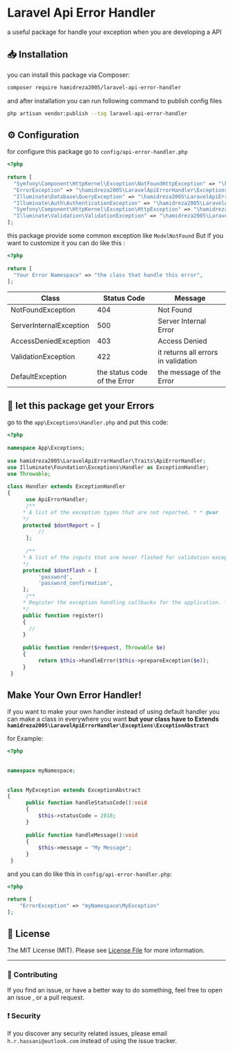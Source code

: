 # Laravel Api Error Handler
a useful package for handle your exception when you are developing a API
## :inbox_tray: Installation
you can install this package via Composer:
```bash
composer require hamidreza2005/laravel-api-error-handler
```
and after installation you can run following command to publish config files
```bash
php artisan vendor:publish --tag laravel-api-error-handler
```
## :gear: Configuration
for configure this package go to `config/api-error-handler.php`
```php
<?php  
  
return [  
  "Symfony\Component\HttpKernel\Exception\NotFoundHttpException" => "\hamidreza2005\LaravelApiErrorHandler\Exceptions\NotFoundException",  
  "ErrorException" => "\hamidreza2005\LaravelApiErrorHandler\Exceptions\ServerInternalException",  
  "Illuminate\Database\QueryException" => "\hamidreza2005\LaravelApiErrorHandler\Exceptions\ServerInternalException",  
  "Illuminate\Auth\AuthenticationException" => "\hamidreza2005\LaravelApiErrorHandler\Exceptions\AccessDeniedException",  
  "Symfony\Component\HttpKernel\Exception\HttpException" => "\hamidreza2005\LaravelApiErrorHandler\Exceptions\AccessDeniedException",  
  "Illuminate\Validation\ValidationException" => "\hamidreza2005\LaravelApiErrorHandler\Exceptions\ValidationException",  
];
```
this package provide some common exception like `ModelNotFound` But if you want to customize it you can do like this :
```php
<?php  
  
return [  
  "Your Error Namespace" => "the class that handle this error",   
];
```
|Class| Status Code  | Message|
|--|--|--|
|NotFoundException  |404  |Not Found|
|ServerInternalException|500|Server Internal Error
|AccessDeniedException|403|Access Denied|
|ValidationException|422|it returns all errors in validation|
|DefaultException|the status code of the Error|the message of the Error|

## :rocket: let this package get your Errors
go to the `app\Exceptions\Handler.php` and put this code:
```php
<?php  
  
namespace App\Exceptions;  
  
use hamidreza2005\LaravelApiErrorHandler\Traits\ApiErrorHandler;  
use Illuminate\Foundation\Exceptions\Handler as ExceptionHandler;  
use Throwable;  
  
class Handler extends ExceptionHandler  
{  
	  use ApiErrorHandler;  
	  /**  
	 * A list of the exception types that are not reported. * * @var 		array  
	 */  
	 protected $dontReport = [  
		  //  
	  ];  
  
	  /**  
	 * A list of the inputs that are never flashed for validation exceptions. * * @var array  
	 */  
	 protected $dontFlash = [  
		  'password',  
		  'password_confirmation',  
	 ];  
	  /**  
	 * Register the exception handling callbacks for the application. * * @return void  
	 */
	 public function register()  
	 {
	   //  
	 }  
  
	 public function render($request, Throwable $e)  
	 {
		  return $this->handleError($this->prepareException($e));  
	 }
 }
```
## Make Your Own Error Handler!
if you want to make your own handler instead of using default handler you can make a class in everywhere you want **but your class have to Extends `hamidreza2005\LaravelApiErrorHandler\Exceptions\ExceptionAbstract`**

for Example:
```php
<?php  
  
  
namespace myNamespace;  
  
  
class MyException extends ExceptionAbstract  
{  
	  public function handleStatusCode():void  
	  {  
		  $this->statusCode = 2018;  
	  }
	   
	  public function handleMessage():void  
	  {  
		  $this->message = "My Message";  
	  }
 }
```
and you can do like this in `config/api-error-handler.php`:
```php
<?php

return [
	"ErrorException" => "myNamespace\MyException"
];
```
## :scroll: License  
  
The MIT License (MIT). Please see [License File](LICENSE.md) for more information.  
  
--------------------  
  
### :raising_hand: Contributing  
If you find an issue, or have a better way to do something, feel free to open an issue , or a pull request.  
  
### :exclamation: Security  
If you discover any security related issues, please email `h.r.hassani@outlook.com` instead of using the issue tracker.
